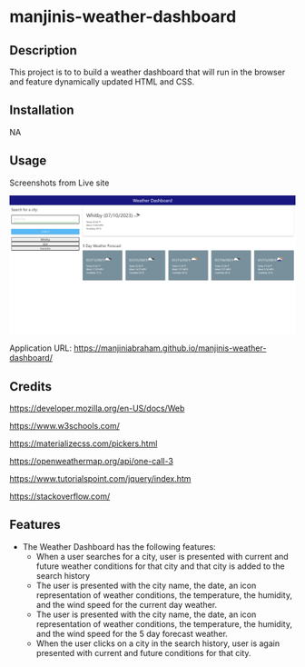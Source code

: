 # manjinis-weather-dashboard

## Description
This project is to to build a weather dashboard that will run in the browser and feature dynamically updated HTML and CSS.

## Installation
NA

## Usage

Screenshots from Live site

![Main Page](assets/images/Weather-Dashboard.png)

Application URL: https://manjiniabraham.github.io/manjinis-weather-dashboard/

## Credits

https://developer.mozilla.org/en-US/docs/Web

https://www.w3schools.com/

https://materializecss.com/pickers.html

https://openweathermap.org/api/one-call-3 

https://www.tutorialspoint.com/jquery/index.htm

https://stackoverflow.com/


## Features

* The Weather Dashboard has the following features:
	* When a user searches for a city, user is presented with current and future weather conditions for that city and that city is added to the search history
	* The user is presented with the city name, the date, an icon representation of weather conditions, the temperature, the humidity, and the wind speed for the current day weather.
    * The user is presented with the city name, the date, an icon representation of weather conditions, the temperature, the humidity, and the wind speed for the 5 day forecast weather.
	* When the user clicks on a city in the search history, user is again presented with current and future conditions for that city.
